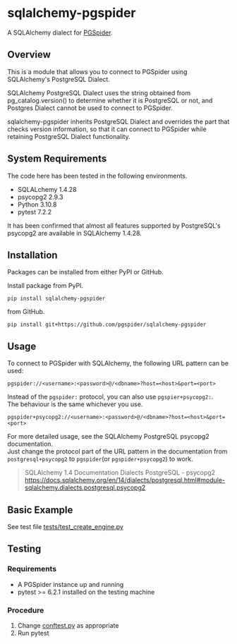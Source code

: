 # sqlalchemy-pgspider

A SQLAlchemy dialect for [PGSpider](https://github.com/pgspider/pgspider).

## Overview

This is a module that allows you to connect to PGSpider using SQLAlchemy's PostgreSQL Dialect.

SQLAlchemy PostgreSQL Dialect uses the string obtained from pg_catalog.version() to determine whether it is PostgreSQL or not, and Postgres Dialect cannot be used to connect to PGSpider.

sqlalchemy-pgspider inherits PostgreSQL Dialect and overrides the part that checks version information, so that it can connect to PGSpider while retaining PostgreSQL Dialect functionality.

## System Requirements

The code here has been tested in the following environments.

* SQLALchemy 1.4.28 
* psycopg2 2.9.3
* Python 3.10.8
* pytest 7.2.2

It has been confirmed that almost all features supported by PostgreSQL's psycopg2 are available in SQLAlchemy 1.4.28.

## Installation

Packages can be installed from either PyPI or GitHub.

Install package from PyPI.

```
pip install sqlalchemy-pgspider
```

from GitHub.

```
pip install git+https://github.com/pgspider/sqlalchemy-pgspider
```

## Usage

To connect to PGSpider with SQLAlchemy, the following URL pattern can be used:

```
pgspider://<username>:<password>@/<dbname>?host=<host>&port=<port>
```

Instead of the `pgspider:` protocol, you can also use `pgspier+psycopg2:`.  
The behaviour is the same whichever you use.

```
pgspider+psycopg2://<username>:<password>@/<dbname>?host=<host>&port=<port>
```

For more detailed usage, see the SQLAlchemy PostgreSQL psycopg2 documentation.  
Just change the protocol part of the URL pattern in the documentation from `postgresql+psycopg2` to `pgspider`(or `pgspider+psycopg2`) to work.


> SQLAlchemy 1.4 Documentation Dialects PostgreSQL - psycopg2  
> https://docs.sqlalchemy.org/en/14/dialects/postgresql.html#module-sqlalchemy.dialects.postgresql.psycopg2  



## Basic Example

See test file [tests/test_create_engine.py](tests/test_create_engine.py)


## Testing 

### Requirements

* A PGSpider instance up and running
* pytest >= 6.2.1 installed on the testing machine

### Procedure

1. Change [conftest.py](tests/conftest.py) as appropriate
2. Run pytest
